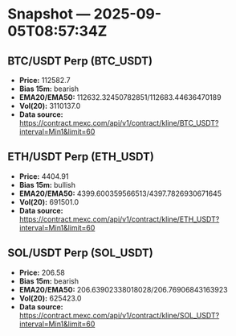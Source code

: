 # Snapshot — 2025-09-05T08:57:34Z

## BTC/USDT Perp (BTC_USDT)
- **Price:** 112582.7
- **Bias 15m:** bearish
- **EMA20/EMA50:** 112632.32450782851/112683.44636470189
- **Vol(20):** 3110137.0
- **Data source:** https://contract.mexc.com/api/v1/contract/kline/BTC_USDT?interval=Min1&limit=60

## ETH/USDT Perp (ETH_USDT)
- **Price:** 4404.91
- **Bias 15m:** bullish
- **EMA20/EMA50:** 4399.600359566513/4397.7826930671645
- **Vol(20):** 691501.0
- **Data source:** https://contract.mexc.com/api/v1/contract/kline/ETH_USDT?interval=Min1&limit=60

## SOL/USDT Perp (SOL_USDT)
- **Price:** 206.58
- **Bias 15m:** bearish
- **EMA20/EMA50:** 206.63902338018028/206.76906843163923
- **Vol(20):** 625423.0
- **Data source:** https://contract.mexc.com/api/v1/contract/kline/SOL_USDT?interval=Min1&limit=60
